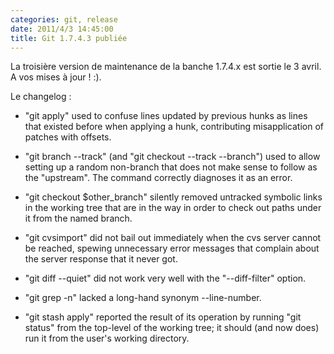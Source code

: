 ```yaml
---
categories: git, release
date: 2011/4/3 14:45:00
title: Git 1.7.4.3 publiée
---
```


La troisière version de maintenance de la banche 1.7.4.x est sortie le 3 avril. A vos mises à jour ! :).

Le changelog :

* "git apply" used to confuse lines updated by previous hunks as lines
  that existed before when applying a hunk, contributing misapplication
  of patches with offsets.

* "git branch --track" (and "git checkout --track --branch") used to
  allow setting up a random non-branch that does not make sense to follow
  as the "upstream".  The command correctly diagnoses it as an error.

* "git checkout $other_branch" silently removed untracked symbolic links
  in the working tree that are in the way in order to check out paths
  under it from the named branch.

* "git cvsimport" did not bail out immediately when the cvs server cannot
  be reached, spewing unnecessary error messages that complain about the
  server response that it never got.

* "git diff --quiet" did not work very well with the "--diff-filter"
  option.

* "git grep -n" lacked a long-hand synonym --line-number.

* "git stash apply" reported the result of its operation by running
  "git status" from the top-level of the working tree; it should (and
  now does) run it from the user's working directory.
